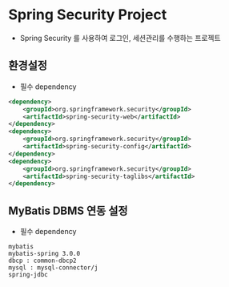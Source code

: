 # Spring Security Project
- Spring Security 를 사용하여 로그인, 세션관리를 수행하는 프로젝트

## 환경설정
- 필수 dependency
```xml
<dependency>
    <groupId>org.springframework.security</groupId>
    <artifactId>spring-security-web</artifactId>
</dependency>
<dependency>
    <groupId>org.springframework.security</groupId>
    <artifactId>spring-security-config</artifactId>
</dependency>
<dependency>
    <groupId>org.springframework.security</groupId>
    <artifactId>spring-security-taglibs</artifactId>
</dependency>
```

## MyBatis DBMS 연동 설정
- 필수 dependency
```
mybatis
mybatis-spring 3.0.0
dbcp : common-dbcp2
mysql : mysql-connector/j
spring-jdbc
```